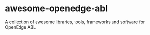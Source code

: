 # awesome-openedge-abl
A collection of awesome libraries, tools, frameworks and software for OpenEdge ABL
